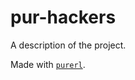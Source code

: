 # pur-hackers

A description of the project.

Made with [`purerl`](https://github.com/purerl/purerl).
